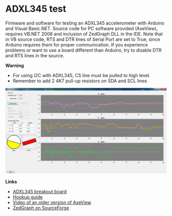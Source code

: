 # ADXL345 test
Firmware and software for testing an ADXL345 accelerometer with Arduino and Visual Basic.NET.
Source code for PC software provided (AxeView), requires VB.NET 2008 and inclusion of ZedGraph DLL in the IDE.
Note that in VB source code, RTS and DTR lines of Serial Port are set to True, since Arduino requires them for proper communication. If you experience problems or want to use a board different than Arduino, try to disable DTR and RTS lines in the source.

**Warning**
* For using I2C with ADXL345, CS line must be pulled to high level.
* Remember to add 2 4K7 pull-up resistors on SDA and SCL lines


![application screenshot](https://github.com/Cyb3rn0id/ADXL345_test/blob/master/screenshot.png)

**Links**
* [ADXL345 breakout board](https://www.sparkfun.com/products/9836)
* [Hookup guide](https://learn.sparkfun.com/tutorials/adxl345-hookup-guide?_ga=1.9343222.255659784.1474484618)
* [Video of an older version of AxeView](https://www.youtube.com/watch?v=DYrT9s_6ovc)
* [ZedGraph on SourceForge](https://sourceforge.net/projects/zedgraph/)
